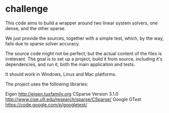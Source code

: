 challenge
=========

This code aims to build a wrapper around two linear system solvers, one dense, and the other sparse.

We just provide the sources, together with a simple test, which, by the way, fails due to sparse solver accuracy.

The source code might not be perfect, but the actual content of the files is irrelevant. The goal is to set up a project, build it from source, including it's dependencies, and run it, both the main application and tests.

It should work in Windows, Linux and Mac platforms.

The project uses the following libraries:

Eigen http://eigen.tuxfamily.org
CSparse Version 3.1.0 http://www.cise.ufl.edu/research/sparse/CSparse/
Google GTest https://code.google.com/p/googletest/